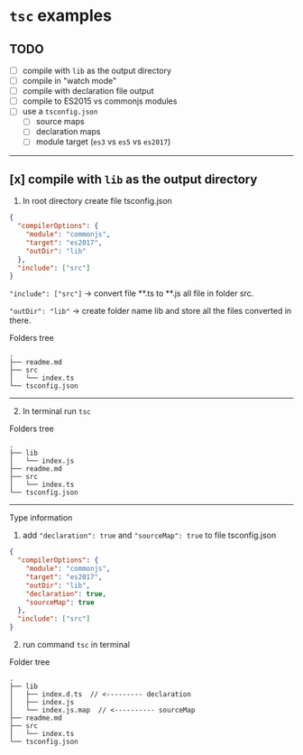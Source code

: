# `tsc` examples

## TODO

- [ ] compile with `lib` as the output directory
- [ ] compile in "watch mode"
- [ ] compile with declaration file output
- [ ] compile to ES2015 vs commonjs modules
- [ ] use a `tsconfig.json`
  - [ ] source maps
  - [ ] declaration maps
  - [ ] module target (`es3` vs `es5` vs `es2017`)

---

## [x] compile with `lib` as the output directory

1. In root directory create file tsconfig.json

```JSON
{
  "compilerOptions": {
    "module": "commonjs",
    "target": "es2017",
    "outDir": "lib"
  },
  "include": ["src"]
}
```

`"include": ["src"]` -> convert file **.ts to **.js all file in folder src.

`"outDir": "lib"` -> create folder name lib and store all the files converted in there.

Folders tree

```
.
├── readme.md
├── src
│   └── index.ts
└── tsconfig.json
```

---

2. In terminal run `tsc`

Folders tree

```
.
├── lib
│   └── index.js
├── readme.md
├── src
│   └── index.ts
└── tsconfig.json
```

---

Type information

1. add `"declaration": true` and `"sourceMap": true` to file tsconfig.json

```JSON
{
  "compilerOptions": {
    "module": "commonjs",
    "target": "es2017",
    "outDir": "lib",
    "declaration": true,
    "sourceMap": true
  },
  "include": ["src"]
}
```

2. run command `tsc` in terminal

Folder tree

```
.
├── lib
│   ├── index.d.ts  // <--------- declaration
│   ├── index.js
│   └── index.js.map  // <---------- sourceMap
├── readme.md
├── src
│   └── index.ts
└── tsconfig.json
```
